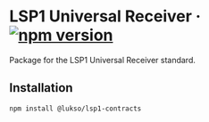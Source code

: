 # LSP1 Universal Receiver &middot; [![npm version](https://img.shields.io/npm/v/@lukso/lsp1-contracts.svg?style=flat)](https://www.npmjs.com/package/@lukso/lsp1-contracts)

Package for the LSP1 Universal Receiver standard.

## Installation

```bash
npm install @lukso/lsp1-contracts
```
